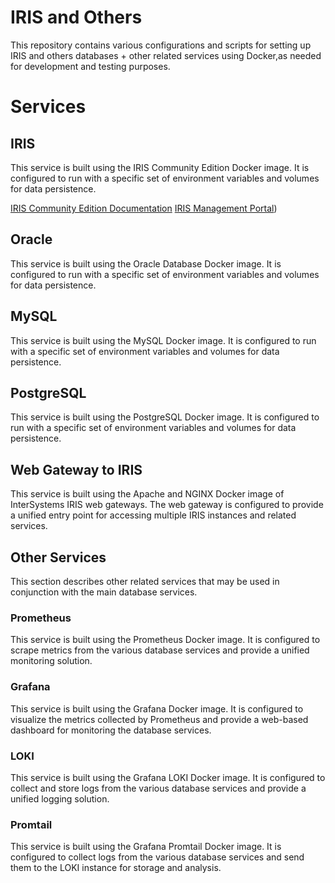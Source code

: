 # IRIS and Others
This repository contains various configurations and scripts for setting up IRIS and others databases + other related services using Docker,as needed for development and testing purposes.

# Services

## IRIS
This service is built using the IRIS Community Edition Docker image. It is configured to run with a specific set of environment variables and volumes for data persistence.

[IRIS Community Edition Documentation](https://docs.intersystems.com/irislatest/csp/docbook/DocBook.UI.Page.cls?KEY=GIRIS)
[IRIS Management Portal](http://localhost:1081/csp/sys/UtilHome.csp))

## Oracle
This service is built using the Oracle Database Docker image. It is configured to run with a specific set of environment variables and volumes for data persistence.

## MySQL
This service is built using the MySQL Docker image. It is configured to run with a specific set of environment variables and volumes for data persistence.  

## PostgreSQL
This service is built using the PostgreSQL Docker image. It is configured to run with a specific set of environment variables and volumes for data persistence.

## Web Gateway to IRIS
This service is built using the Apache and NGINX Docker image of InterSystems IRIS web gateways.
The web gateway is configured to provide a unified entry point for accessing multiple IRIS instances and related services.

## Other Services
This section describes other related services that may be used in conjunction with the main database services.
### Prometheus
This service is built using the Prometheus Docker image. It is configured to scrape metrics from the various database services and provide a unified monitoring solution.
### Grafana
This service is built using the Grafana Docker image. It is configured to visualize the metrics collected by Prometheus and provide a web-based dashboard for monitoring the database services.
### LOKI
This service is built using the Grafana LOKI Docker image. It is configured to collect and store logs from the various database services and provide a unified logging solution.
### Promtail
This service is built using the Grafana Promtail Docker image. It is configured to collect logs from the various database services and send them to the LOKI instance for storage and analysis.
